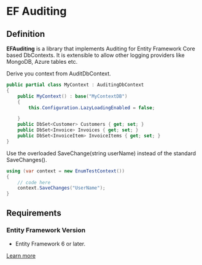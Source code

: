 # EF Auditing

## Definition

**EFAuditing** is a library that implements Auditing for Entity Framework Core based DbContexts. It is extensible to allow other logging providers like MongoDB, Azure tables etc.

Derive you context from AuditDbContext.


```csharp
public partial class MyContext : AuditingDbContext
{
    public MyContext() : base("MyContextDB")
    {
        this.Configuration.LazyLoadingEnabled = false;

    }
    public DbSet<Customer> Customers { get; set; }
    public DbSet<Invoice> Invoices { get; set; }
    public DbSet<InvoiceItem> InvoiceItems { get; set; }
}
```
Use the overloaded SaveChange(string userName) instead of the standard SaveChanges().


```csharp
using (var context = new EnumTestContext())
{
    // code here
    context.SaveChanges("UserName");
}
```
## Requirements

### Entity Framework Version

 - Entity Framework 6 or later.

[Learn more](https://github.com/johannbrink/EFAuditing)
